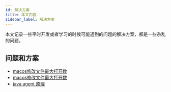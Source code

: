 ```yaml
---
id: 解决方案
title: 本文内容
sidebar_label: 解决方案
---
```


本文记录一些平时开发或者学习的时候可能遇到的问题的解决方案，都是一些杂乱的问题。



## 问题和方案

- [macos修改文件最大打开数](https://becomethesolution.com/blogs/mac/increase-open-file-descriptor-limits-fix-too-many-open-files-errors-mac-os-x-10-14)
- [macos修改文件最大打开数](http://www.dalong.me/system/macos/change_ulimit/)
- [java agent 原理](https://mp.weixin.qq.com/s/Ueb2LBrp3bSlHsSLeaH8Yw)